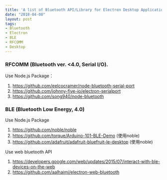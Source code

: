 ```yaml
---
title: 'A list of Bluetooth API/Library for Electron Desktop Application'
date: "2018-04-08"
layout: post
tags:
- Bluetooth
- Electron
- BLE
- RFCOMM
- Desktop
---
```


### RFCOMM (Bluetooth ver. <4.0, Serial I/O).  

Use Node.js Package：

1. https://github.com/eelcocramer/node-bluetooth-serial-port
2. https://github.com/johnny-five-io/electron-serialport
3. https://github.com/song940/node-bluetooth

### BLE (Bluetooth Low Energy, 4.0)

Use Node.js Package
1. https://github.com/noble/noble
2. https://github.com/torque/Arduino-101-BLE-Demo (使用noble)
3. https://github.com/adafruit/adafruit-bluefruit-le-desktop (使用noble)

Use web bluetooth API
1. https://developers.google.com/web/updates/2015/07/interact-with-ble-devices-on-the-web
2. https://github.com/aalhaimi/electron-web-bluetooth
